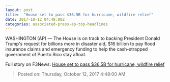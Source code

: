 ```yaml
---
layout: post
title:  "House set to pass $36.5B for hurricane, wildfire relief"
date: 2017-10-12 04:48:00Z
categories: associated-press-ap-top-headlines
---
```


WASHINGTON (AP) — The House is on track to backing President Donald Trump's request for billions more in disaster aid, $16 billion to pay flood insurance claims and emergency funding to help the cash-strapped government of Puerto Rico stay afloat.


Full story on F3News: [House set to pass $36.5B for hurricane, wildfire relief](http://www.f3nws.com/n/2ajzrC)

> Posted on: Thursday, October 12, 2017 4:48:00 AM
